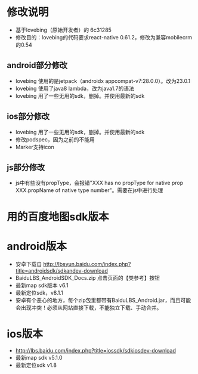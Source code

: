 # 修改说明
+ 基于lovebing（原始开发者）的 6c31285
+ 修改目的：lovebing的代码要求react-native 0.61.2，修改为兼容mobilecrm的0.54

## android部分修改
+ lovebing 使用的是jetpack（androidx appcompat-v7:28.0.0）。改为23.0.1
+ lovebing 使用了java8 lambda，改为java1.7的语法
+ lovebing 用了一些无用的sdk，删掉。并使用最新的sdk

## ios部分修改
+ lovebing 用了一些无用的sdk，删掉。并使用最新的sdk
+ 修改podspec，因为之前的不能用
+ Marker支持icon

## js部分修改
+ js中有些没有propType，会报错"XXX has no propType for native prop XXX.propName of native type number"。需要在js中进行处理


# 用的百度地图sdk版本
# android版本
+ 安卓下载自 http://lbsyun.baidu.com/index.php?title=androidsdk/sdkandev-download
+ BaiduLBS_AndroidSDK_Docs.zip 点击页面的【类参考】按钮
+ 最新map sdk版本 v6.1
+ 最新定位sdk，v8.1.1
+ 安卓有个恶心的地方，每个zip包里都带有BaiduLBS_Android.jar，而且可能会出现冲突！必须从网站直接下载，不能独立下载、手动合并。

# ios版本
+ http://lbs.baidu.com/index.php?title=iossdk/sdkiosdev-download
+ 最新map sdk v5.1.0
+ 最新定位sdk v1.8
